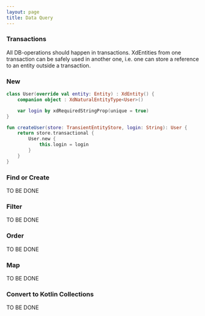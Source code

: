 ```yaml
---
layout: page
title: Data Query 
---
```


### Transactions
All DB-operations should happen in transactions. XdEntities from one transaction can be safely used
in another one, i.e. one can store a reference to an entity outside a transaction.

### New

```kotlin
class User(override val entity: Entity) : XdEntity() {
    companion object : XdNaturalEntityType<User>()

    var login by xdRequiredStringProp(unique = true)
}

fun createUser(store: TransientEntityStore, login: String): User {
    return store.transactional {
        User.new {
            this.login = login 
        }
    }
}
```

### Find or Create
TO BE DONE

### Filter
TO BE DONE

### Order
TO BE DONE

### Map
TO BE DONE

### Convert to Kotlin Collections
TO BE DONE
